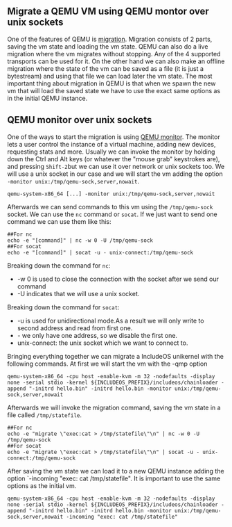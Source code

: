 ## Migrate a QEMU VM using QEMU montor over unix sockets

One of the features of QEMU is [migration](https://github.com/qemu/qemu/blob/master/docs/devel/migration.rst). Migration consists of 2 parts, saving the vm state and loading the vm state. QEMU can also do a live migration where the vm migrates without stopping. Any of the 4 supported transports can be used for it. On the other hand we can also make an offline migration where the state of the vm can be saved as a file (it is just a bytestream) and using that file we can load later the vm state. The most important thing about migration in QEMU is that when we spawn the new vm that will load the saved state we have to use the exact same options as in the initial QEMU instance.

## QEMU monitor over unix sockets

One of the ways to start the migration is using [QEMU monitor](https://https://qemu-project.gitlab.io/qemu/system/monitor.html). The monitor lets a user control the instance of a virtual machine, adding new devices, requesting stats and more. Usually we can invoke the monitor by holding down the Ctrl and Alt keys (or whatever the "mouse grab" keystrokes are), and pressing `Shift-2`but we can use it over network or unix sockets too. We will use a unix socket in our case and we will start the vm adding the option `-monitor unix:/tmp/qemu-sock,server,nowait`.
```
qemu-system-x86_64 [...] -monitor unix:/tmp/qemu-sock,server,nowait
```
Afterwards we can send commands to this vm using the `/tmp/qemu-sock` socket. We can use the `nc` command or `socat`. If we just want to send one command we can use them like this:
```
##For nc
echo -e "[command]" | nc -w 0 -U /tmp/qemu-sock
##For socat
echo -e "[command]" | socat -u - unix-connect:/tmp/qemu-sock
```

Breaking down the command for `nc`:
- -w 0 is used to close the connection with the socket after we send our command 
- -U indicates that we will use a unix socket.

Breaking down the command for `socat`:
- -u is used for unidirectional mode.As a result we will only write to second address and read from first one.
- \- we only have one address, so we disable the first one.
- unix-connect: the unix socket which we want to connect to.

Bringing everything together we can migrate a IncludeOS unikernel with the following commands. At first we will start the vm with the -qmp option 
```
qemu-system-x86_64 -cpu host -enable-kvm -m 32 -nodefaults -display none -serial stdio -kernel ${INCLUDEOS_PREFIX}/includeos/chainloader -append "-initrd hello.bin" -initrd hello.bin -monitor unix:/tmp/qemu-sock,server,nowait
```
Afterwards we will invoke the migration command, saving the vm state in a file called `/tmp/statefile`.
```
##For nc
echo -e "migrate \"exec:cat > /tmp/statefile\"\n" | nc -w 0 -U /tmp/qemu-sock
##For socat
echo -e "migrate \"exec:cat > /tmp/statefile\"\n" | socat -u - unix-connect:/tmp/qemu-sock
```
After saving the vm state we can load it to a new QEMU instance adding the option `-incoming "exec: cat /tmp/statefile". It is important to use the same options as the initial vm.

```
qemu-system-x86_64 -cpu host -enable-kvm -m 32 -nodefaults -display none -serial stdio -kernel ${INCLUDEOS_PREFIX}/includeos/chainloader -append "-initrd hello.bin" -initrd hello.bin -monitor unix:/tmp/qemu-sock,server,nowait -incoming "exec: cat /tmp/statefile"
``` 
